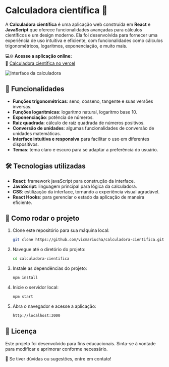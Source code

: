 # Calculadora científica 🔢

A **Calculadora científica** é uma aplicação web construída em **React** e **JavaScript** que oferece funcionalidades avançadas para cálculos científicos e um design moderno. Ela foi desenvolvida para fornecer uma experiência de uso intuitiva e eficiente, com funcionalidades como cálculos trigonométricos, logaritmos, exponenciação, e muito mais.

💻🌐 **Acesse a aplicação online:**  
🔗 [Calculadora científica no vercel](https://calculadora-cientifica-seven.vercel.app/)

![Interface da calculadora](https://cdn.discordapp.com/attachments/1089566799714078840/1351636664316858369/image.png?ex=67db193c&is=67d9c7bc&hm=ba3d6037c6abfacf44d9b147722df937cebd8cce7a3963894485981383cb1fcb&)

## 📌 Funcionalidades

- **Funções trigonométricas**: seno, cosseno, tangente e suas versões inversas.
- **Funções logarítmicas**: logaritmo natural, logaritmo base 10.
- **Exponenciação**: potência de números.
- **Raiz quadrada**: cálculo de raiz quadrada de números positivos.
- **Conversão de unidades**: algumas funcionalidades de conversão de unidades matemáticas.
- **Interface intuitiva e responsiva** para facilitar o uso em diferentes dispositivos.
- **Temas**: tema claro e escuro para se adaptar a preferência do usuário.

## 🛠️ Tecnologias utilizadas

- **React**: framework javaScript para construção da interface.
- **JavaScript**: linguagem principal para lógica da calculadora.
- **CSS**: estilização da interface, tornando a experiência visual agradável.
- **React Hooks**: para gerenciar o estado da aplicação de maneira eficiente.

## 🚀 Como rodar o projeto

1. Clone este repositório para sua máquina local:
   ```bash
   git clone https://github.com/vicmariucha/calculadora-cientifica.git
   
2. Navegue até o diretório do projeto:
   ```bash
   cd calculadora-cientifica
   
3. Instale as dependências do projeto:
   ```bash
   npm install
   
4. Inicie o servidor local:
   ```bash
   npm start
   
5. Abra o navegador e acesse a aplicação:
   ```bash
   http://localhost:3000

## 📝 Licença

Este projeto foi desenvolvido para fins educacionais. Sinta-se à vontade para modificar e aprimorar conforme necessário.

📩 Se tiver dúvidas ou sugestões, entre em contato!
